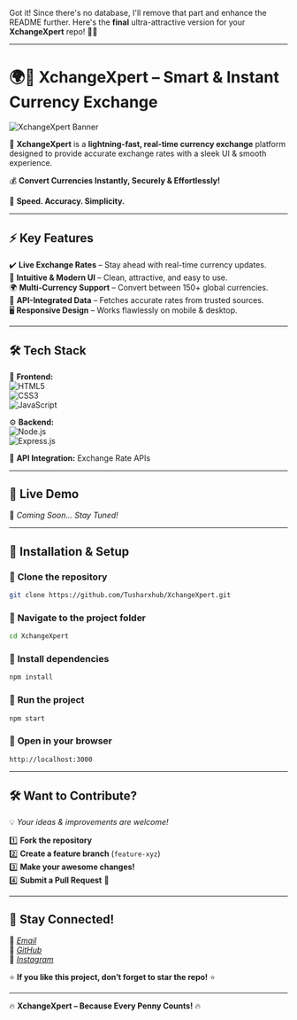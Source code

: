 Got it! Since there's no database, I'll remove that part and enhance the README further. Here's the **final** ultra-attractive version for your **XchangeXpert** repo! 🚀🔥  

---

# 🌍💸 **XchangeXpert** – Smart & Instant Currency Exchange  

![XchangeXpert Banner](https://source.unsplash.com/1600x500/?money,finance,technology)  

🔄 **XchangeXpert** is a **lightning-fast, real-time currency exchange** platform designed to provide accurate exchange rates with a sleek UI & smooth experience.  

💰 **Convert Currencies Instantly, Securely & Effortlessly!**  

🚀 **Speed. Accuracy. Simplicity.**  

---

## ⚡ **Key Features**  
✔️ **Live Exchange Rates** – Stay ahead with real-time currency updates.  
🎨 **Intuitive & Modern UI** – Clean, attractive, and easy to use.  
🌍 **Multi-Currency Support** – Convert between 150+ global currencies.  
🔗 **API-Integrated Data** – Fetches accurate rates from trusted sources.  
🖥️ **Responsive Design** – Works flawlessly on mobile & desktop.  

---

## 🛠️ **Tech Stack**  
🚀 **Frontend:**  
![HTML5](https://img.shields.io/badge/HTML5-E34F26?style=flat-square&logo=html5&logoColor=white)  
![CSS3](https://img.shields.io/badge/CSS3-1572B6?style=flat-square&logo=css3&logoColor=white)  
![JavaScript](https://img.shields.io/badge/JavaScript-F7DF1E?style=flat-square&logo=javascript&logoColor=black)  

⚙️ **Backend:**  
![Node.js](https://img.shields.io/badge/Node.js-43853D?style=flat-square&logo=node.js&logoColor=white)  
![Express.js](https://img.shields.io/badge/Express.js-000000?style=flat-square&logo=express&logoColor=white)  

📡 **API Integration:** Exchange Rate APIs  

---

## 🎥 **Live Demo**  
🚧 *Coming Soon... Stay Tuned!*  

---

## 📌 **Installation & Setup**  

### 🔹 **Clone the repository**  
```sh
git clone https://github.com/Tusharxhub/XchangeXpert.git
```
### 🔹 **Navigate to the project folder**  
```sh
cd XchangeXpert
```
### 🔹 **Install dependencies**  
```sh
npm install
```
### 🔹 **Run the project**  
```sh
npm start
```
### 🔹 **Open in your browser**  
```
http://localhost:3000
```

---

## 🛠️ **Want to Contribute?**  
💡 *Your ideas & improvements are welcome!*  

1️⃣ **Fork the repository**  
2️⃣ **Create a feature branch** (`feature-xyz`)  
3️⃣ **Make your awesome changes!**  
4️⃣ **Submit a Pull Request** 🚀  

---

## 💌 **Stay Connected!**  
📧 [*Email*](mailto:t.k.d.dey2033929837@gmail.com)  
🔗 [*GitHub*](https://github.com/Tusharxhub)  
📸 [*Instagram*](https://www.instagram.com/tushardevx01/)  

⭐ **If you like this project, don’t forget to star the repo!** ⭐  

---

🔥 **XchangeXpert – Because Every Penny Counts!** 🔥  
